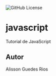 ![GitHub License](https://img.shields.io/github/license/riosalisson/javascript?style=plastic)
# javascript
Tutorial de JavaScript
## Autor
Alisson Guedes Rios
